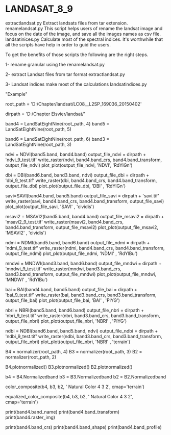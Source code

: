 # LANDASAT_8_9
extractlandsat.py Extract landsats files from tar extension.
renamelandsat.py This script helps users of rename the landsat image and focus on the date of the image, and save all the images names as csv file.
landsatinices.py  Calculate most of the spectral indices.
It's worthwhile that all the scripts have help in order to guid the users.  

To get the benefits of those scripts the following are the right steps.

1- rename granular using the renamelandsat.py

2- extract Landsat files from tar format extractlandsat.py

3- Landsat indices make most of the calculations landsatindices.py

"Example"

root_path = 'D:/Chapter/landsat/LC08__L2SP_169036_20150402' 

dirpath = 'D:/Chapter Elsvier/landsat/'

band4 = LandSatEightNine(root_path, 4)
band5 = LandSatEightNine(root_path, 5)

band6 = LandSatEightNine(root_path, 6)
band3 = LandSatEightNine(root_path, 3)

ndvi = NDVI(band5.band, band4.band)
output_file_ndvi = dirpath + 'ndvi_9_test.tif'
write_raster(ndvi, band4.band_crs, band4.band_transform, output_file_ndvi)
plot_plot(output_file_ndvi, 'NDVI', 'RdYlGn')



dbi = DBI(band6.band, band3.band, ndvi)
output_file_dbi = dirpath + 'dbi_9_test.tif'
write_raster(dbi, band4.band_crs, band4.band_transform, output_file_dbi)
plot_plot(output_file_dbi, 'DBI' , 'RdYlGn')

savi=SAVI(band4.band, band5.band)
output_file_savi = dirpath + 'savi.tif'
write_raster(savi, band4.band_crs, band4.band_transform, output_file_savi)
plot_plot(output_file_savi, 'SAVI' , 'cividis')


msavi2 = MSAVI2(band5.band, band4.band)
output_file_msavi2 = dirpath + 'msavi2_9_test.tif'
write_raster(msavi2, band4.band_crs, band4.band_transform, output_file_msavi2)
plot_plot(output_file_msavi2, 'MSAVI2' , 'cividis')


ndmi = NDMI(band5.band, band6.band)
output_file_ndmi = dirpath + 'ndmi_9_test.tif'
write_raster(ndmi, band4.band_crs, band4.band_transform, output_file_ndmi)
plot_plot(output_file_ndmi, 'NDMI' , 'RdYlBu')



mndwi = MNDWI(band3.band, band6.band)
output_file_mndwi = dirpath + 'mndwi_9_test.tif'
write_raster(mndwi, band3.band_crs, band3.band_transform, output_file_mndwi)
plot_plot(output_file_mndwi, 'MNDWI' , 'RdYlBu')



bai = BAI(band4.band, band5.band)
output_file_bai = dirpath + 'bai_9_test.tif'
write_raster(bai, band3.band_crs, band3.band_transform, output_file_bai)
plot_plot(output_file_bai, 'BAI' , 'PiYG')



nbri = NBRI(band5.band, band6.band)
output_file_nbri = dirpath + 'nbri_9_test.tif'
write_raster(nbri, band3.band_crs, band3.band_transform, output_file_nbri)
plot_plot(output_file_nbri, 'NBRI' , 'PiYG')




ndbi = NDBI(band6.band, band5.band, ndvi)
output_file_ndbi = dirpath + 'ndbi_9_test.tif'
write_raster(ndbi, band3.band_crs, band3.band_transform, output_file_nbri)
plot_plot(output_file_nbri, 'NBRI' , 'terrain')





B4 = normalizer(root_path, 4)
B3 = normalizer(root_path, 3)
B2 = normalizer(root_path, 2)
 


B4.plotnormalized()
B3.plotnormalized()
B2.plotnormalized()


b4 = B4.Normalizedband
b3 = B3.Normalizedband
b2 = B2.Normalizedband

color_composite(b4, b3, b2, ' Natural Color 4 3 2', cmap='terrain')

equalized_color_composite(b4, b3, b2, ' Natural Color 4 3 2', cmap='terrain')



print(band4.band_name)
print(band4.band_transform)
print(band4.raster_img)

print(band4.band_crs)
print(band4.band_shape) 
print(band4.band_profile)

